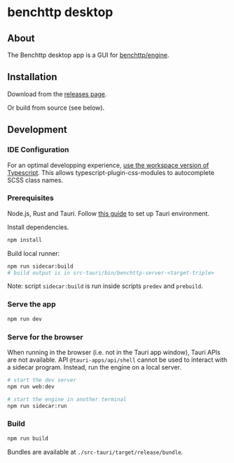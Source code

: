# benchttp desktop

## About

The Benchttp desktop app is a GUI for [benchttp/engine](https://github.com/benchttp/engine#readme).

## Installation

Download from the [releases page](https://github.com/benchttp/desktop/releases).

Or build from source (see below).

## Development

### IDE Configuration

For an optimal developping experience, [use the workspace version of Typescript](https://code.visualstudio.com/docs/typescript/typescript-compiling#_using-the-workspace-version-of-typescript). This allows typescript-plugin-css-modules to autocomplete SCSS class names.

### Prerequisites

Node.js, Rust and Tauri. Follow [this guide](https://tauri.app/v1/guides/getting-started/prerequisites/) to set up Tauri environment.

Install dependencies.

```sh
npm install
```

Build local runner:

```sh
npm run sidecar:build
# build output is in src-tauri/bin/benchttp-server-<target-triple>
```

Note: script `sidecar:build` is run inside scripts `predev` and `prebuild`.

### Serve the app

```sh
npm run dev
```

### Serve for the browser

When running in the browser (i.e. not in the Tauri app window), Tauri APIs are not available. API `@tauri-apps/api/shell` cannot be used to interact with a sidecar program. Instead, run the engine on a local server.

```sh
# start the dev server
npm run web:dev
```

```sh
# start the engine in another terminal
npm run sidecar:run
```

### Build

```sh
npm run build
```

Bundles are available at `./src-tauri/target/release/bundle`.
